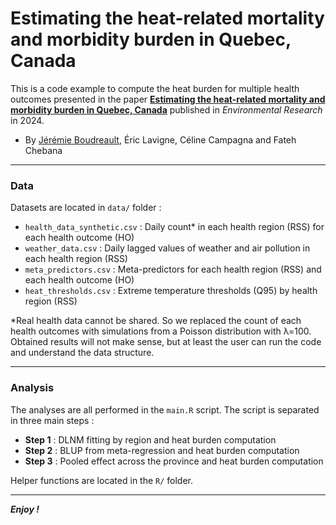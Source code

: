 Estimating the heat-related mortality and morbidity burden in Quebec, Canada
================================================================================

This is a code example to compute the heat burden for multiple health outcomes presented in the paper [**Estimating the heat-related mortality and morbidity burden in Quebec, Canada**](https://doi.org/10.1016/j.envres.2024.119347) published in *Environmental Research* in 2024.

- By [Jérémie Boudreault](https://jeremieboudreault.github.io/), Éric Lavigne, Céline Campagna and Fateh Chebana

---

### Data

Datasets are located in `data/` folder :

- `health_data_synthetic.csv` : Daily count* in each health region (RSS) for each health outcome (HO)
- `weather_data.csv` : Daily lagged values of weather and air pollution in each health region (RSS)
- `meta_predictors.csv` : Meta-predictors for each health region (RSS) and each health outcome (HO)
- `heat_thresholds.csv` : Extreme temperature thresholds (Q95) by health region (RSS)

*Real health data cannot be shared. So we replaced the count of each health outcomes with simulations from a Poisson distribution with λ=100. Obtained results will not make sense, but at least the user can run the code and understand the data structure.

---

### Analysis

The analyses are all performed in the `main.R` script. The script is separated in three main steps :

- **Step 1** : DLNM fitting by region and heat burden computation
- **Step 2** : BLUP from meta-regression and heat burden computation
- **Step 3** : Pooled effect across the province  and heat burden computation

Helper functions are located in the `R/` folder.

---

***Enjoy !***
